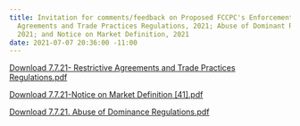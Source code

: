 ```yaml
---
title: Invitation for comments/feedback on Proposed FCCPC's Enforcement Framework-Restrictive
  Agreements and Trade Practices Regulations, 2021; Abuse of Dominant Regulations,
  2021; and Notice on Market Definition, 2021
date: 2021-07-07 20:36:00 -11:00
---
```


[Download 7.7.21- Restrictive Agreements and Trade Practices Regulations.pdf](/uploads/7.7.21-%20Restrictive%20Agreements%20and%20Trade%20Practices%20Regulations.pdf)




[Download 7.7.21-Notice on Market Definition [41].pdf](/uploads/7.7.21-Notice%20on%20Market%20Definition%20%5B41%5D.pdf)




[Download 7.7.21. Abuse of Dominance Regulations.pdf](/uploads/7.7.21.%20Abuse%20of%20Dominance%20Regulations.pdf)